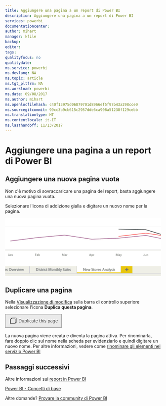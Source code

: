 ```yaml
---
title: Aggiungere una pagina a un report di Power BI
description: Aggiungere una pagina a un report di Power BI
services: powerbi
documentationcenter: 
author: mihart
manager: kfile
backup: 
editor: 
tags: 
qualityfocus: no
qualitydate: 
ms.service: powerbi
ms.devlang: NA
ms.topic: article
ms.tgt_pltfrm: NA
ms.workload: powerbi
ms.date: 09/08/2017
ms.author: mihart
ms.openlocfilehash: c40f13975d06879701d8966ef5f97b43a298cce0
ms.sourcegitcommit: 99cc3b9cb615c2957dde6ca908a51238f129cebb
ms.translationtype: HT
ms.contentlocale: it-IT
ms.lasthandoff: 11/13/2017
---
```

# <a name="add-a-page-to-a-power-bi-report"></a>Aggiungere una pagina a un report di Power BI
## <a name="add-a-new-blank-page"></a>Aggiungere una nuova pagina vuota
Non c'è motivo di sovraccaricare una pagina del report, basta aggiungere una nuova pagina vuota.

Selezionare l'icona di addizione gialla e digitare un nuovo nome per la pagina.  

![](media/power-bi-report-add-page/reorderpages2.gif)

## <a name="duplicate-a-page"></a>Duplicare una pagina
Nella [Visualizzazione di modifica](service-interact-with-a-report-in-editing-view.md) sulla barra di controllo superiore selezionare l'icona **Duplica questa pagina**.

![](media/power-bi-report-add-page/pbi_duplicate.png)

La nuova pagina viene creata e diventa la pagina attiva. Per rinominarla, fare doppio clic sul nome nella scheda per evidenziarlo e quindi digitare un nuovo nome.  Per altre informazioni, vedere come [rinominare gli elementi nel servizio Power BI](service-rename.md)

## <a name="next-steps"></a>Passaggi successivi
Altre informazioni sui [report in Power BI](service-reports.md)

[Power BI - Concetti di base](service-basic-concepts.md)

Altre domande? [Provare la community di Power BI](http://community.powerbi.com/)

